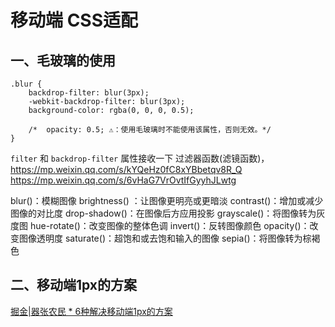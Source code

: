 # 移动端 CSS适配

## 一、毛玻璃的使用

```
.blur {
    backdrop-filter: blur(3px);
    -webkit-backdrop-filter: blur(3px);
    background-color: rgba(0, 0, 0, 0.5);
    
    /*  opacity: 0.5; ⚠️：使用毛玻璃时不能使用该属性，否则无效。*/
}
```

`filter` 和 `backdrop-filter` 属性接收一下 过滤器函数(滤镜函数)，
<https://mp.weixin.qq.com/s/kYQeHz0fC8xYBbetqv8R_Q>
<https://mp.weixin.qq.com/s/6vHaG7VrOvtIfGyyhJLwtg>

blur()：模糊图像
brightness() ：让图像更明亮或更暗淡
contrast()：增加或减少图像的对比度
drop-shadow()：在图像后方应用投影
grayscale()：将图像转为灰度图
hue-rotate()：改变图像的整体色调
invert()：反转图像颜色
opacity()：改变图像透明度
saturate()：超饱和或去饱和输入的图像
sepia()：将图像转为棕褐色



## 二、移动端1px的方案

[掘金|器张农民 * 6种解决移动端1px的方案](https://juejin.cn/post/7290017749715664936)